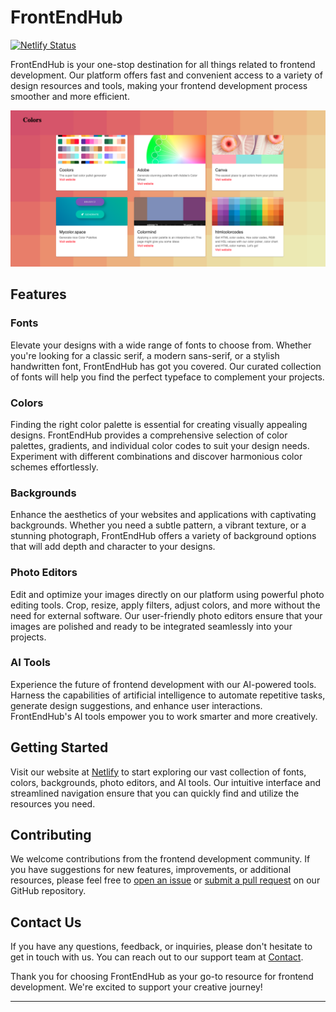 # FrontEndHub
[![Netlify Status](https://api.netlify.com/api/v1/badges/6f44523e-f28f-4328-81b5-79219c4e08a8/deploy-status)](https://app.netlify.com/sites/cuppajoy/deploys)

FrontEndHub is your one-stop destination for all things related to frontend development. Our platform offers fast and convenient access to a variety of design resources and tools, making your frontend development process smoother and more efficient.

<img src="https://github.com/gines18/FrontEndHub/blob/master/public/Screenshot%202023-08-11%20at%2017.19.24.png?raw=true"/>

## Features

### Fonts

Elevate your designs with a wide range of fonts to choose from. Whether you're looking for a classic serif, a modern sans-serif, or a stylish handwritten font, FrontEndHub has got you covered. Our curated collection of fonts will help you find the perfect typeface to complement your projects.

### Colors

Finding the right color palette is essential for creating visually appealing designs. FrontEndHub provides a comprehensive selection of color palettes, gradients, and individual color codes to suit your design needs. Experiment with different combinations and discover harmonious color schemes effortlessly.

### Backgrounds

Enhance the aesthetics of your websites and applications with captivating backgrounds. Whether you need a subtle pattern, a vibrant texture, or a stunning photograph, FrontEndHub offers a variety of background options that will add depth and character to your designs.

### Photo Editors

Edit and optimize your images directly on our platform using powerful photo editing tools. Crop, resize, apply filters, adjust colors, and more without the need for external software. Our user-friendly photo editors ensure that your images are polished and ready to be integrated seamlessly into your projects.

### AI Tools

Experience the future of frontend development with our AI-powered tools. Harness the capabilities of artificial intelligence to automate repetitive tasks, generate design suggestions, and enhance user interactions. FrontEndHub's AI tools empower you to work smarter and more creatively.

## Getting Started

Visit our website at [Netlify](https://shiny-semolina-7d95a0.netlify.app) to start exploring our vast collection of fonts, colors, backgrounds, photo editors, and AI tools. Our intuitive interface and streamlined navigation ensure that you can quickly find and utilize the resources you need.

## Contributing

We welcome contributions from the frontend development community. If you have suggestions for new features, improvements, or additional resources, please feel free to [open an issue](https://github.com/gines18/FrontEndHub/issues) or [submit a pull request](https://github.com/gines18/FrontEndHub/pulls) on our GitHub repository.

## Contact Us

If you have any questions, feedback, or inquiries, please don't hesitate to get in touch with us. You can reach out to our support team at [Contact](ruczkowski.m@gmail.com).

Thank you for choosing FrontEndHub as your go-to resource for frontend development. We're excited to support your creative journey!

---
